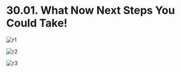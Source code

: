 # 30.01. What Now Next Steps You Could Take!

![r1](https://github.com/kiranbansode/learn-react/assets/50626798/6c355669-e989-4b90-aed1-cb76829ff76d)

![r2](https://github.com/kiranbansode/learn-react/assets/50626798/e88776be-8dd4-46a5-b174-16a6fbdb7def)

![r3](https://github.com/kiranbansode/learn-react/assets/50626798/e89c0578-146e-4ea1-ad6a-6ce2b81a5476)
